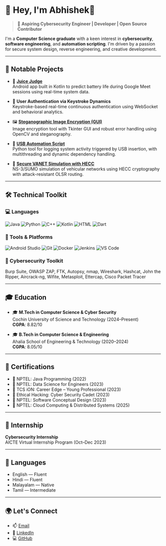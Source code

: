 # 👋 Hey, I'm Abhishek🧿

> 🎯 **Aspiring Cybersecurity Engineer | Developer | Open Source Contributor**

I'm a **Computer Science graduate** with a keen interest in **cybersecurity**, **software engineering**, and **automation scripting**. I'm driven by a passion for secure system design, reverse engineering, and creative development.

---

## 🚀 Notable Projects

- 🔋 [**Juice Judge**](https://github.com/ash3-s/battery-predict)  
  Android app built in Kotlin to predict battery life during Google Meet sessions using real-time system data.

- 🔐 **User Authentication via Keystroke Dynamics**  
  Keystroke-based real-time continuous authentication using WebSocket and behavioral analytics.

- 🖼️ [**Steganographic Image Encryption (GUI)**](https://github.com/Abhishek-s-kumar/AICTE-internship-project)  
  Image encryption tool with Tkinter GUI and robust error handling using OpenCV and steganography.

- 📀 [**USB Automation Script**](https://github.com/Abhishek-s-kumar/usb_keylogger.git)  
  Python tool for logging system activity triggered by USB insertion, with multithreading and dynamic dependency handling.

- 🚗 [**Secure VANET Simulation with HECC**](https://github.com/Abhishek-s-kumar/HECVANET)  
  NS-3/SUMO simulation of vehicular networks using HECC cryptography with attack-resistant OLSR routing.

---

## 🛠️ Technical Toolkit

### 💻 Languages
![Java](https://img.shields.io/badge/Java-007396?style=for-the-badge&logo=java&logoColor=white)
![Python](https://img.shields.io/badge/Python-3776AB?style=for-the-badge&logo=python&logoColor=white)
![C++](https://img.shields.io/badge/C++-00599C?style=for-the-badge&logo=c%2B%2B&logoColor=white)
![Kotlin](https://img.shields.io/badge/Kotlin-7F52FF?style=for-the-badge&logo=kotlin&logoColor=white)
![HTML](https://img.shields.io/badge/HTML5-E34F26?style=for-the-badge&logo=html5&logoColor=white)
![Dart](https://img.shields.io/badge/Dart-0175C2?style=for-the-badge&logo=dart&logoColor=white)

### 🧰 Tools & Platforms
![Android Studio](https://img.shields.io/badge/Android_Studio-3DDC84?style=for-the-badge&logo=android-studio&logoColor=white)
![Git](https://img.shields.io/badge/Git-F05032?style=for-the-badge&logo=git&logoColor=white)
![Docker](https://img.shields.io/badge/Docker-2496ED?style=for-the-badge&logo=docker&logoColor=white)
![Jenkins](https://img.shields.io/badge/Jenkins-D24939?style=for-the-badge&logo=jenkins&logoColor=white)
![VS Code](https://img.shields.io/badge/VS_Code-007ACC?style=for-the-badge&logo=visual-studio-code&logoColor=white)

### 🔐 Cybersecurity Toolkit
Burp Suite, OWASP ZAP, FTK, Autopsy, nmap, Wireshark, Hashcat, John the Ripper, Aircrack-ng, Wifite, Metasploit, Ettercap, Cisco Packet Tracer

---

## 🎓 Education

- 🎓 **M.Tech in Computer Science & Cyber Security**  
  Cochin University of Science and Technology (2024–Present)  
  **CGPA**: 8.82/10

- 🎓 **B.Tech in Computer Science & Engineering**  
  Ahalia School of Engineering & Technology (2020–2024)  
  **CGPA**: 8.05/10

---

## 📜 Certifications

- 🏅 NPTEL: Java Programming (2022)  
- 🏅 NPTEL: Data Science for Engineers (2023)  
- 🏅 TCS iON: Career Edge – Young Professional (2023)  
- 🏅 Ethical Hacking: Cyber Security Cadet (2023)  
- 🏅 NPTEL: Software Conceptual Design (2023)  
- 🏅 NPTEL: Cloud Computing & Distributed Systems (2025)

---

## 🧠 Internship

**Cybersecurity Internship**  
AICTE Virtual Internship Program (Oct–Dec 2023)

---

## 💬 Languages

- English — Fluent  
- Hindi — Fluent  
- Malayalam — Native  
- Tamil — Intermediate  

---

## 🌍 Let's Connect

- 📫 [Email](mailto:abhishekskumar2002@gmail.com)  
- 🔗 [LinkedIn](https://www.linkedin.com/in/abhishek-s-kumar-9535bb258)  
- 💻 [GitHub](https://github.com/Abhishek-s-kumar)  
